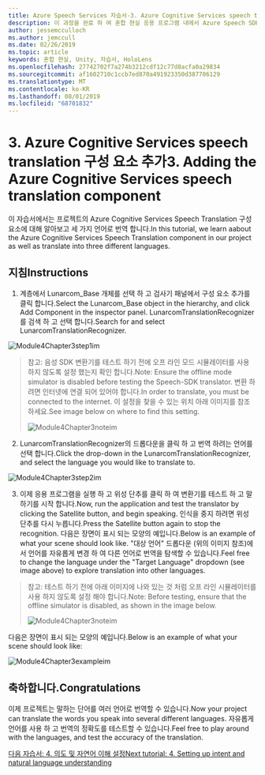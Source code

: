 ```yaml
---
title: Azure Speech Services 자습서-3. Azure Cognitive Services speech translation 구성 요소 추가
description: 이 과정을 완료 하 여 혼합 현실 응용 프로그램 내에서 Azure Speech SDK를 구현 하는 방법을 알아보세요.
author: jessemcculloch
ms.author: jemccull
ms.date: 02/26/2019
ms.topic: article
keywords: 혼합 현실, Unity, 자습서, HoloLens
ms.openlocfilehash: 27742702f7a274b3212cdf12c77d8acfa0a29834
ms.sourcegitcommit: af1602710c1ccb7ed870a491923350d387706129
ms.translationtype: MT
ms.contentlocale: ko-KR
ms.lasthandoff: 08/01/2019
ms.locfileid: "68701832"
---
```

# <a name="3-adding-the-azure-cognitive-services-speech-translation-component"></a><span data-ttu-id="8bead-105">3. Azure Cognitive Services speech translation 구성 요소 추가</span><span class="sxs-lookup"><span data-stu-id="8bead-105">3. Adding the Azure Cognitive Services speech translation component</span></span>

<span data-ttu-id="8bead-106">이 자습서에서는 프로젝트의 Azure Cognitive Services Speech Translation 구성 요소에 대해 알아보고 세 가지 언어로 번역 합니다.</span><span class="sxs-lookup"><span data-stu-id="8bead-106">In this tutorial, we learn aabout the Azure Cognitive Services Speech Translation component in our project as well as translate into three different languages.</span></span> 

## <a name="instructions"></a><span data-ttu-id="8bead-107">지침</span><span class="sxs-lookup"><span data-stu-id="8bead-107">Instructions</span></span>

1. <span data-ttu-id="8bead-108">계층에서 Lunarcom_Base 개체를 선택 하 고 검사기 패널에서 구성 요소 추가를 클릭 합니다.</span><span class="sxs-lookup"><span data-stu-id="8bead-108">Select the Lunarcom_Base object in the hierarchy, and click Add Component in the inspector panel.</span></span> <span data-ttu-id="8bead-109">LunarcomTranslationRecognizer를 검색 하 고 선택 합니다.</span><span class="sxs-lookup"><span data-stu-id="8bead-109">Search for and select LunarcomTranslationRecognizer.</span></span>

![Module4Chapter3step1im](images/module4chapter3step1im.PNG)

> <span data-ttu-id="8bead-111">참고: 음성 SDK 변환기를 테스트 하기 전에 오프 라인 모드 시뮬레이터를 사용 하지 않도록 설정 했는지 확인 합니다.</span><span class="sxs-lookup"><span data-stu-id="8bead-111">Note: Ensure the offline mode simulator is disabled before testing the Speech-SDK translator.</span></span> <span data-ttu-id="8bead-112">변환 하려면 인터넷에 연결 되어 있어야 합니다.</span><span class="sxs-lookup"><span data-stu-id="8bead-112">In order to translate, you must be connected to the internet.</span></span> <span data-ttu-id="8bead-113">이 설정을 찾을 수 있는 위치 아래 이미지를 참조 하세요.</span><span class="sxs-lookup"><span data-stu-id="8bead-113">See image below on where to find this setting.</span></span> 
>
> ![Module4Chapter3noteim](images/module4chapter3noteim.PNG)

2. <span data-ttu-id="8bead-115">LunarcomTranslationRecognizer의 드롭다운을 클릭 하 고 번역 하려는 언어를 선택 합니다.</span><span class="sxs-lookup"><span data-stu-id="8bead-115">Click the drop-down in the LunarcomTranslationRecognizer, and select the language you would like to translate to.</span></span>

![Module4Chapter3step2im](images/module4chapter3step2im.PNG)

3. <span data-ttu-id="8bead-117">이제 응용 프로그램을 실행 하 고 위성 단추를 클릭 하 여 변환기를 테스트 하 고 말하기를 시작 합니다.</span><span class="sxs-lookup"><span data-stu-id="8bead-117">Now, run the application and test the translator by clicking the Satellite button, and begin speaking.</span></span> <span data-ttu-id="8bead-118">인식을 중지 하려면 위성 단추를 다시 누릅니다.</span><span class="sxs-lookup"><span data-stu-id="8bead-118">Press the Satellite button again to stop the recognition.</span></span> <span data-ttu-id="8bead-119">다음은 장면이 표시 되는 모양의 예입니다.</span><span class="sxs-lookup"><span data-stu-id="8bead-119">Below is an example of what your scene should look like.</span></span> <span data-ttu-id="8bead-120">"대상 언어" 드롭다운 (위의 이미지 참조)에서 언어를 자유롭게 변경 하 여 다른 언어로 번역을 탐색할 수 있습니다.</span><span class="sxs-lookup"><span data-stu-id="8bead-120">Feel free to change the language under the "Target Language" dropdown (see image above) to explore translation into other languages.</span></span>

> <span data-ttu-id="8bead-121">참고: 테스트 하기 전에 아래 이미지에 나와 있는 것 처럼 오프 라인 시뮬레이터를 사용 하지 않도록 설정 해야 합니다.</span><span class="sxs-lookup"><span data-stu-id="8bead-121">Note: Before testing, ensure that the offline simulator is disabled, as shown in the image below.</span></span>
>
> ![Module4Chapter3noteim](images/module4chapter3noteim.PNG)

<span data-ttu-id="8bead-123">다음은 장면이 표시 되는 모양의 예입니다.</span><span class="sxs-lookup"><span data-stu-id="8bead-123">Below is an example of what your scene should look like:</span></span>

![Module4Chapter3exampleim](images/module4chapter3exampleim.PNG)

## <a name="congratulations"></a><span data-ttu-id="8bead-125">축하합니다.</span><span class="sxs-lookup"><span data-stu-id="8bead-125">Congratulations</span></span>

<span data-ttu-id="8bead-126">이제 프로젝트는 말하는 단어를 여러 언어로 번역할 수 있습니다.</span><span class="sxs-lookup"><span data-stu-id="8bead-126">Now  your project can translate the words you speak into several different languages.</span></span> <span data-ttu-id="8bead-127">자유롭게 언어를 사용 하 고 번역의 정확도를 테스트할 수 있습니다.</span><span class="sxs-lookup"><span data-stu-id="8bead-127">Feel free to play around with the languages, and test the accuracy of the translation.</span></span> 

[<span data-ttu-id="8bead-128">다음 자습서: 4.  의도 및 자연어 이해 설정</span><span class="sxs-lookup"><span data-stu-id="8bead-128">Next tutorial: 4.  Setting up intent and natural language understanding</span></span>](mrlearning-speechSDK-ch4.md)

